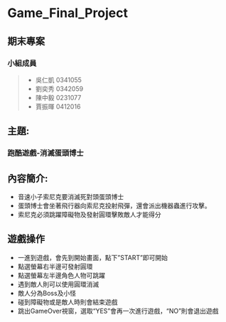 # Game_Final_Project
## 期末專案
### 小組成員
> * 吳仁凱 0341055
> * 劉奕秀 0342059
> * 陳中毅 0231077
> * 賈振暉 0412016

## 主題:
### 跑酷遊戲-消滅蛋頭博士

## 內容簡介:
- 音速小子索尼克要消滅死對頭蛋頭博士
- 蛋頭博士會坐著飛行器向索尼克投射飛彈，還會派出機器蟲進行攻擊。
- 索尼克必須跳躍障礙物及發射圓環擊敗敵人才能得分

## 遊戲操作
- 一進到遊戲，會先到開始畫面，點下”START”即可開始
- 點選螢幕右半邊可發射圓環
- 點選螢幕左半邊角色人物可跳躍
- 遇到敵人則可以使用圓環消滅
 - 敵人分為Boss及小怪
- 碰到障礙物或是敵人時則會結束遊戲
- 跳出GameOver視窗，選取“YES”會再一次進行遊戲，“NO”則會退出遊戲

